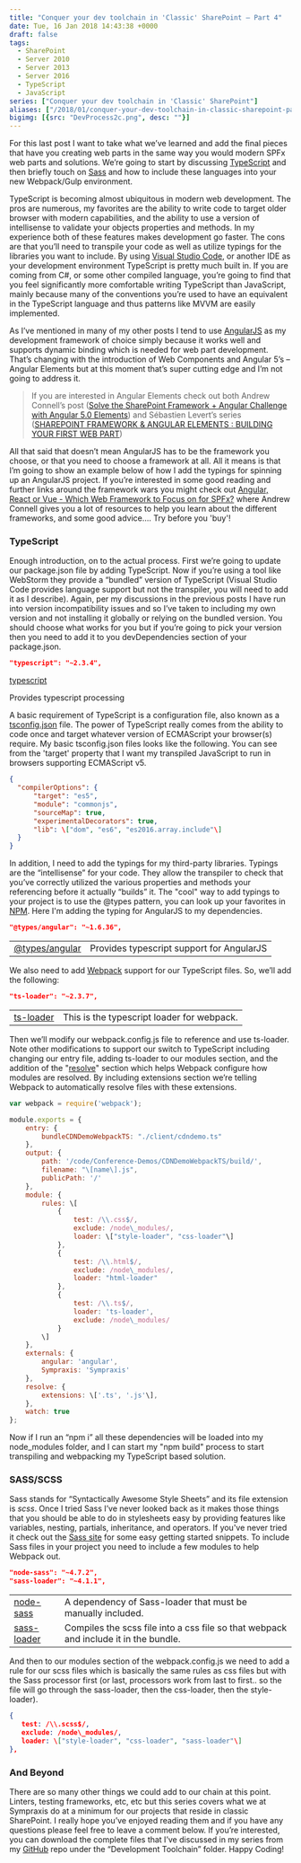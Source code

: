 ```yaml
---
title: "Conquer your dev toolchain in 'Classic' SharePoint – Part 4"
date: Tue, 16 Jan 2018 14:43:38 +0000
draft: false
tags: 
  - SharePoint
  - Server 2010
  - Server 2013
  - Server 2016
  - TypeScript
  - JavaScript
series: ["Conquer your dev toolchain in 'Classic' SharePoint"]
aliases: ["/2018/01/conquer-your-dev-toolchain-in-classic-sharepoint-part-4"]
bigimg: [{src: "DevProcess2c.png", desc: ""}]
---
```


For this last post I want to take what we’ve learned and add the final pieces that have you creating web parts in the same way you would modern SPFx web parts and solutions. We’re going to start by discussing [TypeScript](https://www.typescriptlang.org/) and then briefly touch on [Sass](https://sass-lang.com/) and how to include these languages into your new Webpack/Gulp environment.

TypeScript is becoming almost ubiquitous in modern web development. The pros are numerous, my favorites are the ability to write code to target older browser with modern capabilities, and the ability to use a version of intellisense to validate your objects properties and methods. In my experience both of these features makes development go faster. The cons are that you’ll need to transpile your code as well as utilize typings for the libraries you want to include. By using [Visual Studio Code](https://code.visualstudio.com/), or another IDE as your development environment TypeScript is pretty much built in. If you are coming from C#, or some other compiled language, you’re going to find that you feel significantly more comfortable writing TypeScript than JavaScript, mainly because many of the conventions you’re used to have an equivalent in the TypeScript language and thus patterns like MVVM are easily implemented.

As I’ve mentioned in many of my other posts I tend to use [AngularJS](https://angularjs.org/) as my development framework of choice simply because it works well and supports dynamic binding which is needed for web part development. That’s changing with the introduction of Web Components and Angular 5’s – Angular Elements but at this moment that’s super cutting edge and I’m not going to address it.

>If you are interested in Angular Elements check out both Andrew Connell’s post ([Solve the SharePoint Framework + Angular Challenge with Angular 5.0 Elements](https://www.andrewconnell.com/blog/solve-the-sharepoint-framework-angular-challenge-with-angular-5-0-elements)) and Sébastien Levert’s series ([SHAREPOINT FRAMEWORK & ANGULAR ELEMENTS : BUILDING YOUR FIRST WEB PART](https://www.sebastienlevert.com/2017/12/02/sharepoint-framework-angular-elements-building-your-first-web-part/))

All that said that doesn’t mean AngularJS has to be the framework you choose, or that you need to choose a framework at all. All it means is that I’m going to show an example below of how I add the typings for spinning up an AngularJS project. If you’re interested in some good reading and further links around the framework wars you might check out [Angular, React or Vue - Which Web Framework to Focus on for SPFx?](https://www.andrewconnell.com/blog/angular-react-or-vue-which-web-framework-to-focus-on-for-spfx) where Andrew Connell gives you a lot of resources to help you learn about the different frameworks, and some good advice…. Try before you 'buy'!

### TypeScript

Enough introduction, on to the actual process. First we’re going to update our package.json file by adding TypeScript. Now if you’re using a tool like WebStorm they provide a “bundled” version of TypeScript (Visual Studio Code provides language support but not the transpiler, you will need to add it as I describe). Again, per my discussions in the previous posts I have run into version incompatibility issues and so I’ve taken to including my own version and not installing it globally or relying on the bundled version. You should choose what works for you but if you’re going to pick your version then you need to add it to you devDependencies section of your package.json.

```json
"typescript": "~2.3.4",
```

[typescript](https://www.npmjs.com/package/typescript)

Provides typescript processing

A basic requirement of TypeScript is a configuration file, also known as a [tsconfig.json](https://www.typescriptlang.org/docs/handbook/tsconfig-json.html) file. The power of TypeScript really comes from the ability to code once and target whatever version of ECMAScript your browser(s) require. My basic tsconfig.json files looks like the following. You can see from the 'target' property that I want my transpiled JavaScript to run in browsers supporting ECMAScript v5.

```json
{
  "compilerOptions": {
      "target": "es5",
      "module": "commonjs",
      "sourceMap": true,
      "experimentalDecorators": true,
      "lib": \["dom", "es6", "es2016.array.include"\]
  }
}
```

In addition, I need to add the typings for my third-party libraries. Typings are the “intellisense” for your code. They allow the transpiler to check that you’ve correctly utilized the various properties and methods your referencing before it actually “builds” it. The "cool" way to add typings to your project is to use the @types pattern, you can look up your favorites in [NPM](https://www.npmjs.com/~types). Here I'm adding the typing for AngularJS to my dependencies.

```json
"@types/angular": "~1.6.36",
```

| | |
| -- | -- |
| [@types/angular](https://www.npmjs.com/package/@types/angular) | Provides typescript support for AngularJS |

We also need to add [Webpack](https://webpack.js.org/) support for our TypeScript files. So, we’ll add the following:

```json
"ts-loader": "~2.3.7",
```

| | |
| -- | -- |
| [ts-loader](https://www.npmjs.com/package/ts-loader) | This is the typescript loader for webpack. |

Then we’ll modify our webpack.config.js file to reference and use ts-loader. Note other modifications to support our switch to TypeScript including changing our entry file, adding ts-loader to our modules section, and the addition of the "[resolve](https://webpack.js.org/configuration/resolve/#resolve)" section which helps Webpack configure how modules are resolved. By including extensions section we’re telling Webpack to automatically resolve files with these extensions.

```javascript
var webpack = require('webpack');

module.exports = {
    entry: {
        bundleCDNDemoWebpackTS: "./client/cdndemo.ts"
    },
    output: {
        path: '/code/Conference-Demos/CDNDemoWebpackTS/build/',
        filename: "\[name\].js",
        publicPath: '/'
    },
    module: {
        rules: \[
            {
                test: /\\.css$/,
                exclude: /node\_modules/,
                loader: \["style-loader", "css-loader"\]
            },            
            {
                test: /\\.html$/,
                exclude: /node\_modules/,
                loader: "html-loader"
            },
            {
                test: /\\.ts$/,
                loader: 'ts-loader',
                exclude: /node\_modules/
            }
        \]
    },
    externals: {
        angular: 'angular',
        Sympraxis: 'Sympraxis'
    },
    resolve: {
        extensions: \['.ts', '.js'\],
    },
    watch: true
};
```

Now if I run an “npm i” all these dependencies will be loaded into my node\_modules folder, and I can start my "npm build" process to start transpiling and webpacking my TypeScript based solution.

### SASS/SCSS

Sass stands for “Syntactically Awesome Style Sheets” and its file extension is _scss_. Once I tried Sass I’ve never looked back as it makes those things that you should be able to do in stylesheets easy by providing features like variables, nesting, partials, inheritance, and operators. If you've never tried it check out the [Sass site](https://sass-lang.com/guide/) for some easy getting started snippets. To include Sass files in your project you need to include a few modules to help Webpack out.

```json
"node-sass": "~4.7.2",
"sass-loader": "~4.1.1",
```

| | |
| -- | -- |
| [node-sass](https://www.npmjs.com/package/node-sass) | A dependency of Sass-loader that must be manually included. |
| [sass-loader](https://www.npmjs.com/package/sass-loader) | Compiles the scss file into a css file so that webpack and include it in the bundle. |

And then to our modules section of the webpack.config.js we need to add a rule for our scss files which is basically the same rules as css files but with the Sass processor first (or last, processors work from last to first.. so the file will go through the sass-loader, then the css-loader, then the style-loader).

```json
{
   test: /\\.scss$/,
   exclude: /node\_modules/,
   loader: \["style-loader", "css-loader", "sass-loader"\]
},
```

### And Beyond

There are so many other things we could add to our chain at this point. Linters, testing frameworks, etc, etc but this series covers what we at Sympraxis do at a minimum for our projects that reside in classic SharePoint. I really hope you’ve enjoyed reading them and if you have any questions please feel free to leave a comment below. If you’re interested, you can download the complete files that I’ve discussed in my series from my [GitHub](https://github.com/juliemturner/Public-Samples) repo under the “Development Toolchain” folder. Happy Coding!
